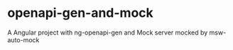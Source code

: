 # openapi-gen-and-mock
A Angular project with ng-openapi-gen and Mock server mocked by msw-auto-mock
